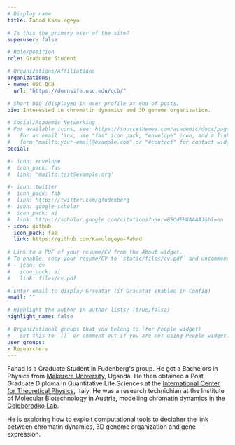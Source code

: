 ```yaml
---
# Display name
title: Fahad Kamulegeya

# Is this the primary user of the site?
superuser: false

# Role/position
role: Graduate Student

# Organizations/Affiliations
organizations:
- name: USC QCB
  url: "https://dornsife.usc.edu/qcb/"

# Short bio (displayed in user profile at end of posts)
bio: Interested in chromatin dynamics and 3D genome organization.

# Social/Academic Networking
# For available icons, see: https://sourcethemes.com/academic/docs/page-builder/#icons
#   For an email link, use "fas" icon pack, "envelope" icon, and a link in the
#   form "mailto:your-email@example.com" or "#contact" for contact widget.
social:

#- icon: envelope
#  icon_pack: fas
#  link: 'mailto:test@example.org'

#- icon: twitter
#  icon_pack: fab
#  link: https://twitter.com/gfudenberg
#- icon: google-scholar
#  icon_pack: ai
#  link: https://scholar.google.com/citations?user=BSCdFH8AAAAJ&hl=en
- icon: github
  icon_pack: fab
  link: https://github.com/Kamulegeya-Fahad
  
# Link to a PDF of your resume/CV from the About widget.
# To enable, copy your resume/CV to `static/files/cv.pdf` and uncomment the lines below.
# - icon: cv
#   icon_pack: ai
#   link: files/cv.pdf

# Enter email to display Gravatar (if Gravatar enabled in Config)
email: ""

# Highlight the author in author lists? (true/false)
highlight_name: false

# Organizational groups that you belong to (for People widget)
#   Set this to `[]` or comment out if you are not using People widget.
user_groups:
- Researchers
---
```


Fahad is a Graduate Student in Fudenberg's group. 
He got a Bachelors in Physics from [Makerere University](https://www.mak.ac.ug), Uganda.
He then obtained a Post Graduate Diploma in Quantitative Life Sciences at the [International Center for Theoretical Physics](https://www.ictp.it), Italy.
He was a research technichian at the Institute of Molecular Biotechnology in Austria, modelling chromatin dynamics in the [Goloborodko Lab](https://www.oeaw.ac.at/imba/research/anton-goloborodko). 

He is exploring how to exploit computational tools to decipher the link between chromatin dynamics, 3D genome organization and gene expression. 

